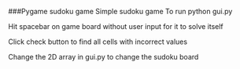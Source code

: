 ###Pygame sudoku game
Simple sudoku game
To run python gui.py

Hit spacebar on game board without user input for it to solve itself

Click check button to find all cells with incorrect values

Change the 2D array in gui.py to change the sudoku board